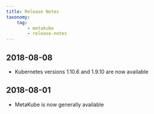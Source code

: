 ```yaml
---
title: Release Notes
taxonomy:
    tag:
        - metakube
        - release-notes
---
```


## 2018-08-08

* Kubernetes versions 1.10.6 and 1.9.10 are now available

## 2018-08-01

* MetaKube is now generally available
